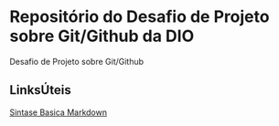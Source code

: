 # Repositório do Desafio de Projeto sobre  Git/Github da DIO
Desafio de Projeto sobre Git/Github

## LinksÚteis
[Sintase Basica Markdown](https://www.markdownguide.org/basic-syntax/)
